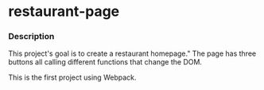 # restaurant-page

### Description

This project's goal is to create a restaurant homepage."
The page has three buttons all calling different functions that change the DOM.

This is the first project using Webpack.